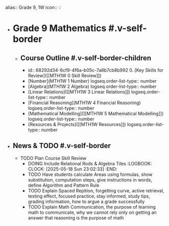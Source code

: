 alias:: Grade 9, 1W
icon:: 💡

- # Grade 9 Mathematics #.v-self-border
	- ## Course Outline #.v-self-border-children
		- id:: 68292d34-6cf9-4f6a-b05c-7a8b7cb8b992
		  0. [Key Skills for Review]([[MTH1W 0 Skill Review]])
		- [Number](MTH1W 1 Number)
		  logseq.order-list-type:: number
		- [Algebra](MTH1W 2 Algebra)
		  logseq.order-list-type:: number
		- [Linear Relations]([[MTH1W 3 Linear Relations]])
		  logseq.order-list-type:: number
		- [Financial Reasoning](MTH1W 4 Financial Reasoning)
		  logseq.order-list-type:: number
		- [Mathematical Modelling]([[MTH1W 5 Mathematical Modelling]])
		  logseq.order-list-type:: number
		- [Resources & Projects]([[MTH1W Resources]])
		  logseq.order-list-type:: number
- ## News & TODO #.v-self-border
	- TODO Plan Course Skill Review
		- DOING Include Relational Rods & Algebra Tiles
		  :LOGBOOK:
		  CLOCK: [2025-05-18 Sun 23:02:33]
		  :END:
		- TODO Have students calculate Areas using formulas, show substitution, computation steps, give instructions in words, define Algorithm and Pattern Rule
		- TODO Explain Spaced Repition, forgetting curve, active retrieval, testing effect, focused practice, stay informed, study tips, grading information, how to argue a grade successfully
		- TODO Explain Math Communication, the purpose of learning math to communicate, why we cannot rely only on getting an answer that reasoning is the purpose of math